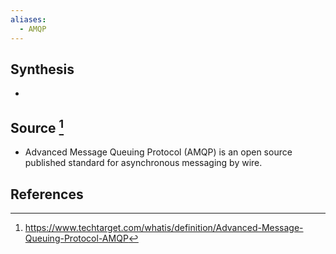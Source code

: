 ```yaml
---
aliases:
  - AMQP
---
```

## Synthesis
- 
## Source [^1]
- Advanced Message Queuing Protocol (AMQP) is an open source published standard for asynchronous messaging by wire.
## References

[^1]: https://www.techtarget.com/whatis/definition/Advanced-Message-Queuing-Protocol-AMQP